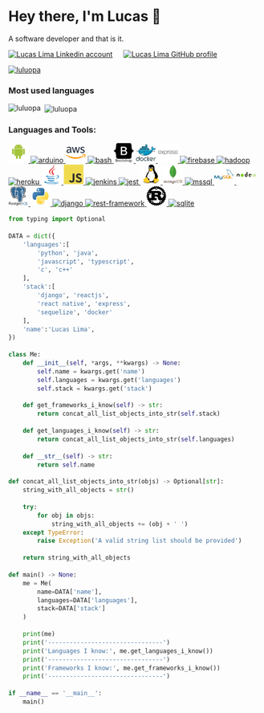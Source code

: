 # Hey there, I'm Lucas 👋
A software developer and that is it. 

<!-- Socials -->
<a href="https://www.linkedin.com/in/lucas-lima-61877a1a3/"><img src="https://cdn.worldvectorlogo.com/logos/linkedin-icon-2.svg" title="Linkedin" alt="Lucas Lima Linkedin account" width="20"/></a>
&ensp;
&ensp;<a href="https://github.com/luluopa"><img src="https://cdn.worldvectorlogo.com/logos/github-icon-1.svg" title="GitHub" alt="Lucas Lima GitHub profile" width="20"/></a>
<br>

<p align="left"> <a href="https://github.com/ryo-ma/github-profile-trophy"><img src="https://github-profile-trophy.vercel.app/?username=luluopa" alt="luluopa" /></a> </p>

<h3>Most used languages</h3>
<p>
<img align="left" src="https://github-readme-stats.vercel.app/api/top-langs?username=luluopa&show_icons=true&locale=en&layout=compact" alt="luluopa" /></p>
<p></p>
<p>
&nbsp;
<img align="center" src="https://github-readme-stats.vercel.app/api?username=luluopa&show_icons=true&locale=en" alt="luluopa" />
</p>

<h3 align="left">Languages and Tools:</h3>
<p align="left"> <a href="https://developer.android.com" target="_blank"> <img src="https://raw.githubusercontent.com/devicons/devicon/master/icons/android/android-original-wordmark.svg" alt="android" width="40" height="40"/> </a> <a href="https://www.arduino.cc/" target="_blank"> <img src="https://cdn.worldvectorlogo.com/logos/arduino-1.svg" alt="arduino" width="40" height="40"/> </a> <a href="https://aws.amazon.com" target="_blank"> <img src="https://raw.githubusercontent.com/devicons/devicon/master/icons/amazonwebservices/amazonwebservices-original-wordmark.svg" alt="aws" width="40" height="40"/> </a> <a href="https://www.gnu.org/software/bash/" target="_blank"> <img src="https://www.vectorlogo.zone/logos/gnu_bash/gnu_bash-icon.svg" alt="bash" width="40" height="40"/> </a> <a href="https://getbootstrap.com" target="_blank"> <img src="https://raw.githubusercontent.com/devicons/devicon/master/icons/bootstrap/bootstrap-plain-wordmark.svg" alt="bootstrap" width="40" height="40"/> </a> <a href="https://www.docker.com/" target="_blank"> <img src="https://raw.githubusercontent.com/devicons/devicon/master/icons/docker/docker-original-wordmark.svg" alt="docker" width="40" height="40"/> </a> <a href="https://expressjs.com" target="_blank"> <img src="https://raw.githubusercontent.com/devicons/devicon/master/icons/express/express-original-wordmark.svg" alt="express" width="40" height="40"/> </a> <a href="https://firebase.google.com/" target="_blank"> <img src="https://www.vectorlogo.zone/logos/firebase/firebase-icon.svg" alt="firebase" width="40" height="40"/> </a> <a href="https://hadoop.apache.org/" target="_blank"> <img src="https://www.vectorlogo.zone/logos/apache_hadoop/apache_hadoop-icon.svg" alt="hadoop" width="40" height="40"/> </a> <a href="https://heroku.com" target="_blank"> <img src="https://www.vectorlogo.zone/logos/heroku/heroku-icon.svg" alt="heroku" width="40" height="40"/> </a> <a href="https://www.java.com" target="_blank"> <img src="https://raw.githubusercontent.com/devicons/devicon/master/icons/java/java-original.svg" alt="java" width="40" height="40"/> </a> <a href="https://developer.mozilla.org/en-US/docs/Web/JavaScript" target="_blank"> <img src="https://raw.githubusercontent.com/devicons/devicon/master/icons/javascript/javascript-original.svg" alt="javascript" width="40" height="40"/> </a> <a href="https://www.jenkins.io" target="_blank"> <img src="https://www.vectorlogo.zone/logos/jenkins/jenkins-icon.svg" alt="jenkins" width="40" height="40"/> </a> <a href="https://jestjs.io" target="_blank"> <img src="https://www.vectorlogo.zone/logos/jestjsio/jestjsio-icon.svg" alt="jest" width="40" height="40"/> </a>  <a href="https://www.linux.org/" target="_blank"> <img src="https://raw.githubusercontent.com/devicons/devicon/master/icons/linux/linux-original.svg" alt="linux" width="40" height="40"/> </a> <a href="https://www.mongodb.com/" target="_blank"> <img src="https://raw.githubusercontent.com/devicons/devicon/master/icons/mongodb/mongodb-original-wordmark.svg" alt="mongodb" width="40" height="40"/> </a> <a href="https://www.microsoft.com/en-us/sql-server" target="_blank"> <img src="https://www.svgrepo.com/show/303229/microsoft-sql-server-logo.svg" alt="mssql" width="40" height="40"/> </a> <a href="https://www.mysql.com/" target="_blank"> <img src="https://raw.githubusercontent.com/devicons/devicon/master/icons/mysql/mysql-original-wordmark.svg" alt="mysql" width="40" height="40"/> </a> <a href="https://nodejs.org" target="_blank"> <img src="https://raw.githubusercontent.com/devicons/devicon/master/icons/nodejs/nodejs-original-wordmark.svg" alt="nodejs" width="40" height="40"/> </a> <a href="https://www.postgresql.org" target="_blank"> <img src="https://raw.githubusercontent.com/devicons/devicon/master/icons/postgresql/postgresql-original-wordmark.svg" alt="postgresql" width="40" height="40"/> </a> <a href="https://www.python.org" target="_blank"> <img src="https://raw.githubusercontent.com/devicons/devicon/master/icons/python/python-original.svg" alt="python" width="40" height="40"/> </a> <a href="https://www.djangoproject.com/" target="_blank"> <img src="https://static.djangoproject.com/img/logos/django-logo-negative.svg" alt="django" width="40" height="40"/> </a> <a href="https://www.django-rest-framework.org/" target="_blank"> <img src="https://www.django-rest-framework.org/img/logo.png" alt="rest-framework" width="90" height="40"/> </a> <a href="https://www.rust-lang.org" target="_blank"> <img src="https://raw.githubusercontent.com/devicons/devicon/master/icons/rust/rust-plain.svg" alt="rust" width="40" height="40"/> </a> <a href="https://www.sqlite.org/" target="_blank"> <img src="https://www.vectorlogo.zone/logos/sqlite/sqlite-icon.svg" alt="sqlite" width="40" height="40"/> </a>

```python
from typing import Optional

DATA = dict({
    'languages':[
        'python', 'java',
        'javascript', 'typescript',
        'c', 'c++'
    ],
    'stack':[
        'django', 'reactjs',
        'react native', 'express', 
        'sequelize', 'docker'
    ],
    'name':'Lucas Lima',
})

class Me:
    def __init__(self, *args, **kwargs) -> None:
        self.name = kwargs.get('name')
        self.languages = kwargs.get('languages')
        self.stack = kwargs.get('stack')

    def get_frameworks_i_know(self) -> str:
        return concat_all_list_objects_into_str(self.stack)

    def get_languages_i_know(self) -> str:
        return concat_all_list_objects_into_str(self.languages)

    def __str__(self) -> str:
        return self.name

def concat_all_list_objects_into_str(objs) -> Optional[str]:
    string_with_all_objects = str()

    try:
        for obj in objs:
            string_with_all_objects += (obj + ' ')
    except TypeError:
        raise Exception('A valid string list should be provided')

    return string_with_all_objects

def main() -> None:
    me = Me(
        name=DATA['name'], 
        languages=DATA['languages'], 
        stack=DATA['stack']
    )
    
    print(me)
    print('--------------------------------')
    print('Languages I know:', me.get_languages_i_know())
    print('--------------------------------')
    print('Frameworks I know:', me.get_frameworks_i_know())
    print('--------------------------------')

if __name__ == '__main__':
    main()

```
